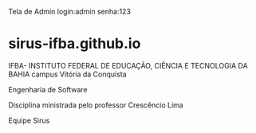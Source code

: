 Tela de Admin 
login:admin
senha:123
# sirus-ifba.github.io 
IFBA- INSTITUTO FEDERAL DE EDUCAÇÃO, CIÊNCIA E TECNOLOGIA DA BAHIA campus Vitória da Conquista

Engenharia de Software

Disciplina ministrada pelo professor Crescêncio Lima

Equipe Sirus 

